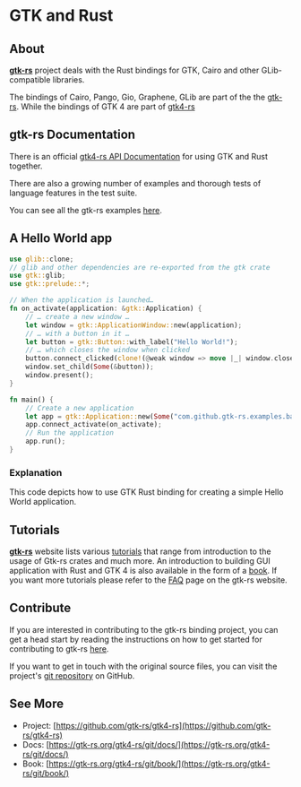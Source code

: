 ---
---

# GTK and Rust

## About

[**gtk-rs**](https://gtk-rs.org/) project deals with the Rust bindings for GTK, Cairo and other GLib-compatible libraries.

The bindings of Cairo, Pango, Gio, Graphene, GLib are part of the the [gtk-rs](https://github.com/gtk-rs/gtk-rs/). While the bindings of GTK 4 are part of [gtk4-rs](https://github.com/gtk-rs/gtk4-rs/)

## gtk-rs Documentation

There is an official [gtk4-rs API Documentation](https://gtk-rs.org/gtk4-rs/git/docs/) for using GTK and Rust together.

There are also a growing number of examples and thorough tests of language features in the test suite.

You can see all the gtk-rs examples [here](https://github.com/gtk-rs/gtk4-rs/tree/master/examples).

## A Hello World app

```rust
use glib::clone;
// glib and other dependencies are re-exported from the gtk crate
use gtk::glib;
use gtk::prelude::*;

// When the application is launched…
fn on_activate(application: &gtk::Application) {
    // … create a new window …
    let window = gtk::ApplicationWindow::new(application);
    // … with a button in it …
    let button = gtk::Button::with_label("Hello World!");
    // … which closes the window when clicked
    button.connect_clicked(clone!(@weak window => move |_| window.close()));
    window.set_child(Some(&button));
    window.present();
}

fn main() {
    // Create a new application
    let app = gtk::Application::new(Some("com.github.gtk-rs.examples.basic"), Default::default());
    app.connect_activate(on_activate);
    // Run the application
    app.run();
}
```

### Explanation

This code depicts how to use GTK Rust binding for creating a simple Hello World application.

## Tutorials

[**gtk-rs**](https://gtk-rs.org/) website lists various [tutorials](https://gtk-rs.org/docs-src/tutorial/) that range from introduction to the usage of Gtk-rs crates and much more. An introduction to building GUI application with Rust and GTK 4 is also available in the form of a [book](https://gtk-rs.org/gtk4-rs/git/book/). If you want more tutorials please refer to the [FAQ](https://gtk-rs.org/docs-src/faq) page on the gtk-rs website.

## Contribute

If you are interested in contributing to the gtk-rs binding project, you can get a head start by reading the instructions on how to get started for contributing to gtk-rs [here](https://github.com/gtk-rs/gtk4-rs#contribute).

If you want to get in touch with the original source files, you can visit the project's [git repository](https://github.com/gtk-rs/gtk4-rs) on GitHub.

## See More

* Project: [https://github.com/gtk-rs/gtk4-rs](https://github.com/gtk-rs/gtk4-rs)
* Docs: [https://gtk-rs.org/gtk4-rs/git/docs/](https://gtk-rs.org/gtk4-rs/git/docs/)
* Book: [https://gtk-rs.org/gtk4-rs/git/book/](https://gtk-rs.org/gtk4-rs/git/book/)
